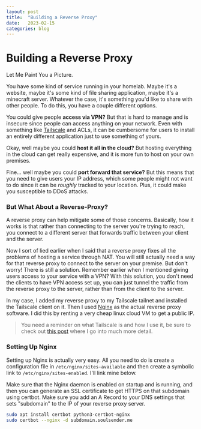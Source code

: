 ```yaml
---
layout: post
title:  "Building a Reverse Proxy"
date:   2023-02-15
categories: blog
---
```


# Building a Reverse Proxy

Let Me Paint You a Picture.

You have some kind of service running in your homelab. Maybe it's a website, maybe it's some kind of file sharing application, maybe it's a minecraft server. Whatever the case, it's something you'd like to share with other people. To do this, you have a couple different options.

You could give people **access via VPN?** But that is hard to manage and is insecure since people can access anything on your network. Even with something like [Tailscale](https://tailscale.com) and ACLs, it can be cumbersome for users to install an entirely different application just to use something of yours.

Okay, well maybe you could **host it all in the cloud?** But hosting everything in the cloud can get really expensive, and it is more fun to host on your own premises.

Fine... well maybe you could **port forward that service?** But this means that you need to give users your IP address, which some people might not want to do since it can be *roughly* tracked to your location. Plus, it could make you susceptible to DDoS attacks.

### But What About a Reverse-Proxy?

A reverse proxy can help mitigate some of those concerns. Basically, how it works is that rather than connecting to the server you're trying to reach, you connect to a different server that forwards traffic between your client and the server.

Now I sort of lied earlier when I said that a reverse proxy fixes all the problems of hosting a service through NAT. You will still actually need a way for that reverse proxy to connect to the server on your premise. But don't worry! There is still a solution. Remember earlier when I mentioned giving users access to your service with a VPN? With this solution, you don't need the clients to have VPN access set up, you can just tunnel the traffic from the reverse proxy to the server, rather than from the client to the server.

In my case, I added my reverse proxy to my Tailscale tailnet and installed the Tailscale client on it. Then I used [Nginx](https://docs.nginx.com/nginx/admin-guide/web-server/reverse-proxy/) as the actual reverse proxy software. I did this by renting a very cheap linux cloud VM to get a public IP.

> You need a reminder on what Tailscale is and how I use it, be sure to check out [this post](https://soulsender.me/blog/home-server#tailscale) where I go into much more detail.

### Setting Up Nginx

Setting up Nginx is actually very easy. All you need to do is create a configuration file in `/etc/nginx/sites-available` and then create a symbolic link to `/etc/nginx/sites-enabled`. I'll link mine below.

Make sure that the Nginx daemon is enabled on startup and is running, and then you can generate an SSL certificate to get HTTPS on that subdomain using certbot. Make sure you add an A Record to your DNS settings that sets "subdomain" to the IP of your reverse proxy server.

```bash
sudo apt install certbot python3-certbot-nginx
sudo certbot --nginx -d subdomain.soulsender.me
```